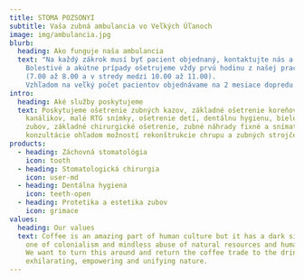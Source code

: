 ```yaml
---
title: STOMA POZSONYI
subtitle: Vaša zubná ambulancia vo Veľkých Úľanoch
image: img/ambulancia.jpg
blurb:
  heading: Ako funguje naša ambulancia
  text: "Na každý zákrok musí byť pacient objednaný, kontaktujte nás a objednajte sa.
    Bolestivé a akútne prípady ošetrujeme vždy prvú hodinu z našej pracovnej doby 
    (7.00 až 8.00 a v stredy medzi 10.00 až 11.00).
    Vzhľadom na veľký počet pacientov objednávame na 2 mesiace dopredu."
intro:
  heading: Aké služby poskytujeme
  text: Poskytujeme ošetrenie zubných kazov, základné ošetrenie koreňových
    kanálikov, malé RTG snímky, ošetrenie detí, dentálnu hygienu, bielenie
    zubov, základné chirurgické ošetrenie, zubné náhrady fixné a snímateľné,
    konzultácie ohľadom možností rekonštrukcie chrupu a zubných strojčekov.
products:
  - heading: Záchovná stomatológia 
    icon: tooth
  - heading: Stomatologická chirurgia
    icon: user-md
  - heading: Dentálna hygiena
    icon: teeth-open
  - heading: Protetika a estetika zubov
    icon: grimace
values:
  heading: Our values
  text: Coffee is an amazing part of human culture but it has a dark side too –
    one of colonialism and mindless abuse of natural resources and human lives.
    We want to turn this around and return the coffee trade to the drink’s
    exhilarating, empowering and unifying nature.
---
```

